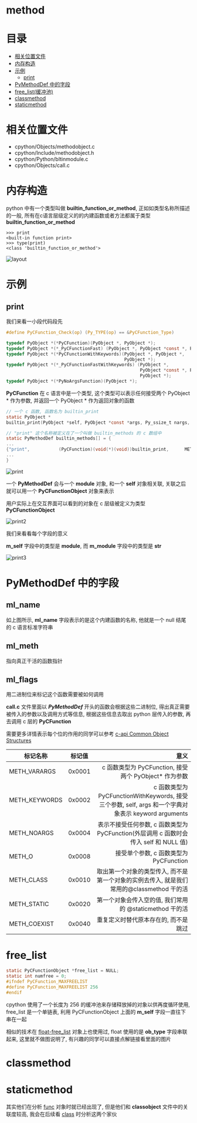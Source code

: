 # method

# 目录

* [相关位置文件](#相关位置文件)
* [内存构造](#内存构造)
* [示例](#示例)
	* [print](#print)
* [PyMethodDef 中的字段](#PyMethodDef-中的字段)
* [free_list(缓冲池)](#free_list)
* [classmethod](#classmethod)
* [staticmethod](#staticmethod)

# 相关位置文件
* cpython/Objects/methodobject.c
* cpython/Include/methodobject.h
* cpython/Python/bltinmodule.c
* cpython/Objects/call.c

# 内存构造

python 中有一个类型叫做 **builtin_function_or_method**, 正如如类型名称所描述的一般, 所有在c语言层级定义的的内建函数或者方法都属于类型 **builtin_function_or_method**

```python3
>>> print
<built-in function print>
>>> type(print)
<class 'builtin_function_or_method'>

```

![layout](https://github.com/zpoint/CPython-Internals/blob/master/BasicObject/method/layout.png)

# 示例

## print

我们来看一小段代码段先

```c
#define PyCFunction_Check(op) (Py_TYPE(op) == &PyCFunction_Type)

typedef PyObject *(*PyCFunction)(PyObject *, PyObject *);
typedef PyObject *(*_PyCFunctionFast) (PyObject *, PyObject *const *, Py_ssize_t);
typedef PyObject *(*PyCFunctionWithKeywords)(PyObject *, PyObject *,
                                             PyObject *);
typedef PyObject *(*_PyCFunctionFastWithKeywords) (PyObject *,
                                                   PyObject *const *, Py_ssize_t,
                                                   PyObject *);
typedef PyObject *(*PyNoArgsFunction)(PyObject *);

```

**PyCFunction** 在 c 语言中是一个类型, 这个类型可以表示任何接受两个 PyObject * 作为参数, 并返回一个 PyObject * 作为返回对象的函数

```c
// 一个 c 函数, 函数名为 builtin_print
static PyObject *
builtin_print(PyObject *self, PyObject *const *args, Py_ssize_t nargs, PyObject *kwnames);

// "print" 这个名称被定义在了一个叫做 builtin_methods 的 c 数组中
static PyMethodDef builtin_methods[] = {
...
{"print",           (PyCFunction)(void(*)(void))builtin_print,      METH_FASTCALL | METH_KEYWORDS, print_doc},
...
}

```

![print](https://github.com/zpoint/CPython-Internals/blob/master/BasicObject/method/print.png)

一个 **PyMethodDef** 会与一个 **module** 对象, 和一个 **self** 对象相关联, 关联之后就可以用一个 **PyCFunctionObject** 对象来表示

用户实际上在交互界面可以看到的对象在 c 层级被定义为类型 **PyCFunctionObject**

![print2](https://github.com/zpoint/CPython-Internals/blob/master/BasicObject/method/print2.png)

我们来看看每个字段的意义

**m_self** 字段中的类型是 **module**, 而 **m_module** 字段中的类型是 **str**

![print3](https://github.com/zpoint/CPython-Internals/blob/master/BasicObject/method/print3.png)

# PyMethodDef 中的字段

## ml_name

如上图所示, **ml_name** 字段表示的是这个内建函数的名称, 他就是一个 null 结尾的 c 语言标准字符串

## ml_meth

指向真正干活的函数指针

## ml_flags

用二进制位来标记这个函数需要被如何调用

**call.c** 文件里面以 **_PyMethodDef_** 开头的函数会根据这些二进制位, 得出真正需要被传入的参数以及调用方式等信息, 根据这些信息去取出 python 层传入的参数, 再去调用 c 层的 **PyCFunction**

需要更多详情表示每个位的作用的同学可以参考 [c-api Common Object Structures](https://docs.python.org/3/c-api/structures.html)

| 标记名称 | 标记值 | 意义 |
| - | :-: | -: |
| METH_VARARGS | 0x0001| c 函数类型为 PyCFunction, 接受两个 PyObject* 作为参数 |
| METH_KEYWORDS | 0x0002 | c 函数类型为 PyCFunctionWithKeywords, 接受三个参数, self, args 和一个字典对象表示 keyword arguments |
| METH_NOARGS | 0x0004 | 表示不接受任何参数, c 函数类型为 PyCFunction(外层调用 c 函数时会传入 self 和 NULL 值) |
| METH_O | 0x0008 | 接受单个参数, c 函数类型为 PyCFunction |
| METH_CLASS | 0x0010 | 取出第一个对象的类型传入, 而不是第一个对象的实例去传入, 就是我们常用的@classmethod 干的活 |
| METH_STATIC | 0x0020 | 第一个对象会传入空的值, 我们常用的 @staticmethod 干的活 |
| METH_COEXIST | 0x0040 | 重复定义时替代原本存在的, 而不是跳过 |

# free_list

```c
static PyCFunctionObject *free_list = NULL;
static int numfree = 0;
#ifndef PyCFunction_MAXFREELIST
#define PyCFunction_MAXFREELIST 256
#endif

```

cpython 使用了一个长度为 256 的缓冲池来存储释放掉的对象以供再度循环使用, free_list 是一个单链表, 利用 PyCFunctionObject 上面的 **m_self** 字段一直往下串在一起

相似的技术在 [float-free_list](https://github.com/zpoint/CPython-Internals/blob/master/BasicObject/float/float_cn.md#free_list) 对象上也使用过, float 使用的是 **ob_type** 字段串联起来, 这里就不做图说明了, 有兴趣的同学可以直接点解链接看里面的图片

# classmethod

# staticmethod

其实他们在分析 [func](https://github.com/zpoint/CPython-Internals/blob/master/BasicObject/func/dunc_cn.md) 对象时就已经出现了, 但是他们和 **classobject** 文件中的关联度较高, 我会在后续看 [class](https://github.com/zpoint/CPython-Internals/blob/master/BasicObject/class/class_cn.md) 时分析这两个家伙